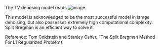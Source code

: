 The TV denosing model reads
![image](https://github.com/Proskahn/Image-processing/assets/128181531/fdf7a360-449f-441a-a605-fca3e0c2ed33)

This model is acknowledged to be the most successful model in iamge denoising, but also possesses extremely high computational complexity. Split Bregman is an efficient way to solve it.


Reference:
Tom Goldstein and Stanley Osher, “The Split Bregman Method For L1 Regularized Problems
